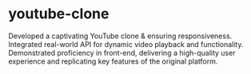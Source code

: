 # youtube-clone
Developed a captivating YouTube clone &amp; ensuring responsiveness. Integrated real-world API for dynamic video playback and functionality. Demonstrated proficiency in front-end, delivering a high-quality user experience and replicating key features of the original platform.
